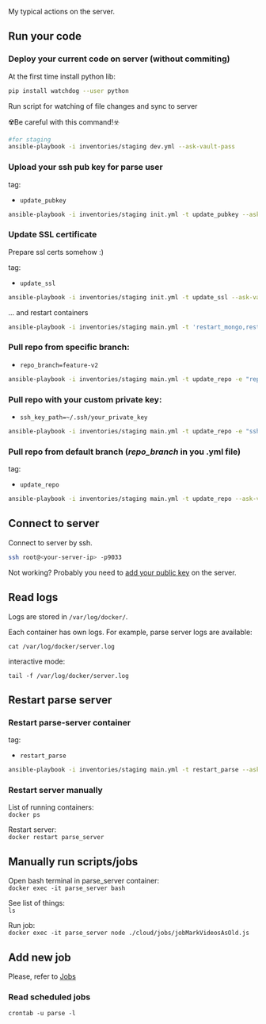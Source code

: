 My typical actions on the server.

## Run your code

### Deploy your current code on server (without commiting)
At the first time install python lib:

```bash
pip install watchdog --user python
```

Run script for watching of file changes and sync to server

:radioactive:Be careful with this command!:biohazard:

```bash
#for staging
ansible-playbook -i inventories/staging dev.yml --ask-vault-pass
```

### Upload your ssh pub key for parse user
tag:
- `update_pubkey`

```bash
ansible-playbook -i inventories/staging init.yml -t update_pubkey --ask-vault-pass
```

### Update SSL certificate
Prepare ssl certs somehow :)

tag:
- `update_ssl`

```bash
ansible-playbook -i inventories/staging init.yml -t update_ssl --ask-vault-pass
```

... and restart containers

```bash
ansible-playbook -i inventories/staging main.yml -t 'restart_mongo,restart_parse,restart_nginx,restart_dashboard' --ask-vault-pass
```

### Pull repo from specific branch:
- `repo_branch=feature-v2`

```bash
ansible-playbook -i inventories/staging main.yml -t update_repo -e "repo_branch=feature-v2" --ask-vault-pass
```

### Pull repo with your custom private key:
- `ssh_key_path=~/.ssh/your_private_key`

```bash
ansible-playbook -i inventories/staging main.yml -t update_repo -e "ssh_key_path=~/.ssh/your_private_key" --ask-vault-pass
```

### Pull repo from default branch (*repo_branch* in you .yml file)
tag:
- `update_repo`

```bash
ansible-playbook -i inventories/staging main.yml -t update_repo --ask-vault-pass
```

## Connect to server

Connect to server by ssh.

```bash
ssh root@<your-server-ip> -p9033
```

Not working? Probably you need to [add your public key](Adding_new_engineer.md) on the server.

## Read logs

Logs are stored in `/var/log/docker/`.<br/>

Each container has own logs. For example, parse server logs are available:

`cat /var/log/docker/server.log`

interactive mode:<br/>

`tail -f /var/log/docker/server.log`

## Restart parse server

### Restart parse-server container
tag:
- `restart_parse`

```bash
ansible-playbook -i inventories/staging main.yml -t restart_parse --ask-vault-pass
```

### Restart server manually

List of running containers:<br/>
`docker ps`

Restart server:<br/>
`docker restart parse_server`

## Manually run scripts/jobs

Open bash terminal in parse_server container:<br/>
`docker exec -it parse_server bash`

See list of things:<br/>
`ls`


Run job:<br/>
`docker exec -it parse_server node ./cloud/jobs/jobMarkVideosAsOld.js`

## Add new job

Please, refer to [Jobs](Jobs.md)

### Read scheduled jobs

`crontab -u parse -l`
